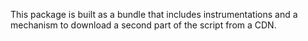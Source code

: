 This package is built as a bundle that includes instrumentations and a mechanism to download a second part of the script from a CDN.
